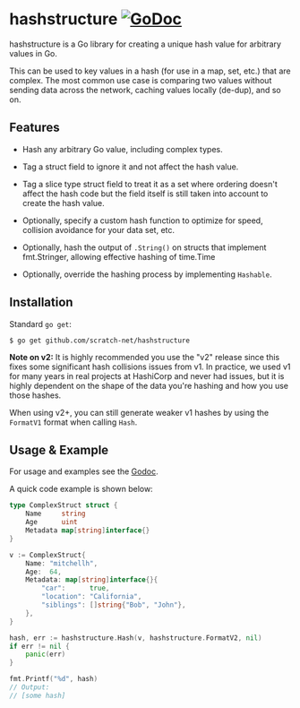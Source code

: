 # hashstructure [![GoDoc](https://godoc.org/github.com/mitchellh/hashstructure?status.svg)](https://godoc.org/github.com/mitchellh/hashstructure)

hashstructure is a Go library for creating a unique hash value
for arbitrary values in Go.

This can be used to key values in a hash (for use in a map, set, etc.)
that are complex. The most common use case is comparing two values without
sending data across the network, caching values locally (de-dup), and so on.

## Features

  * Hash any arbitrary Go value, including complex types.

  * Tag a struct field to ignore it and not affect the hash value.

  * Tag a slice type struct field to treat it as a set where ordering
    doesn't affect the hash code but the field itself is still taken into
    account to create the hash value.

  * Optionally, specify a custom hash function to optimize for speed, collision
    avoidance for your data set, etc.

  * Optionally, hash the output of `.String()` on structs that implement fmt.Stringer,
    allowing effective hashing of time.Time

  * Optionally, override the hashing process by implementing `Hashable`.

## Installation

Standard `go get`:

```
$ go get github.com/scratch-net/hashstructure
```

**Note on v2:** It is highly recommended you use the "v2" release since this
fixes some significant hash collisions issues from v1. In practice, we used
v1 for many years in real projects at HashiCorp and never had issues, but it
is highly dependent on the shape of the data you're hashing and how you use
those hashes.

When using v2+, you can still generate weaker v1 hashes by using the
`FormatV1` format when calling `Hash`.

## Usage & Example

For usage and examples see the [Godoc](http://godoc.org/github.com/mitchellh/hashstructure).

A quick code example is shown below:

```go
type ComplexStruct struct {
    Name     string
    Age      uint
    Metadata map[string]interface{}
}

v := ComplexStruct{
    Name: "mitchellh",
    Age:  64,
    Metadata: map[string]interface{}{
        "car":      true,
        "location": "California",
        "siblings": []string{"Bob", "John"},
    },
}

hash, err := hashstructure.Hash(v, hashstructure.FormatV2, nil)
if err != nil {
    panic(err)
}

fmt.Printf("%d", hash)
// Output:
// [some hash]
```
